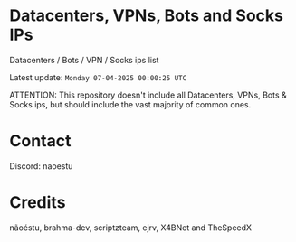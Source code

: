# Datacenters, VPNs, Bots and Socks IPs
 
Datacenters / Bots / VPN / Socks ips list

Latest update: `Monday 07-04-2025 00:00:25 UTC` 

ATTENTION: This repository doesn't include all Datacenters, VPNs, Bots & Socks ips, 
but should include the vast majority of common ones.

# Contact
Discord: naoestu

# Credits
nãoéstu, brahma-dev, scriptzteam, ejrv, X4BNet and TheSpeedX
